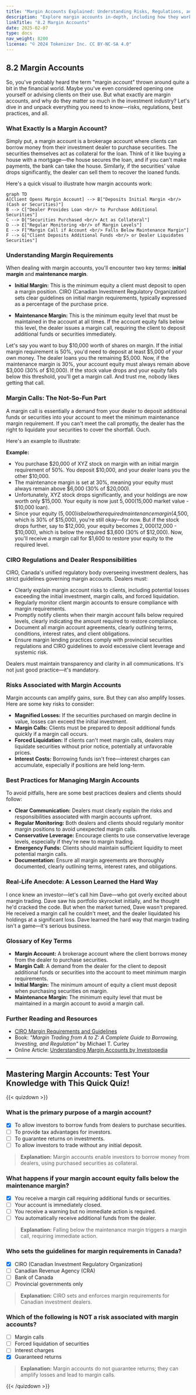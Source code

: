 ```yaml
---
title: "Margin Accounts Explained: Understanding Risks, Regulations, and Best Practices"
description: "Explore margin accounts in-depth, including how they work, associated risks like margin calls, CIRO regulations, and best practices for managing client leverage effectively."
linkTitle: "8.2 Margin Accounts"
date: 2025-02-07
type: docs
nav_weight: 8200
license: "© 2024 Tokenizer Inc. CC BY-NC-SA 4.0"
---
```


## 8.2 Margin Accounts

So, you've probably heard the term "margin account" thrown around quite a bit in the financial world. Maybe you've even considered opening one yourself or advising clients on their use. But what exactly are margin accounts, and why do they matter so much in the investment industry? Let's dive in and unpack everything you need to know—risks, regulations, best practices, and all.

### What Exactly Is a Margin Account?

Simply put, a margin account is a brokerage account where clients can borrow money from their investment dealer to purchase securities. The securities themselves act as collateral for the loan. Think of it like buying a house with a mortgage—the house secures the loan, and if you can't make payments, the bank can take the house. Similarly, if the securities' value drops significantly, the dealer can sell them to recover the loaned funds.

Here's a quick visual to illustrate how margin accounts work:

```mermaid
graph TD
A[Client Opens Margin Account] --> B["Deposits Initial Margin <br/> (Cash or Securities)"]
B --> C["Dealer Provides Loan <br/> to Purchase Additional Securities"]
C --> D["Securities Purchased <br/> Act as Collateral"]
D --> E["Regular Monitoring <br/> of Margin Levels"]
E --> F["Margin Call if Account <br/> Falls Below Maintenance Margin"]
F --> G["Client Deposits Additional Funds <br/> or Dealer Liquidates Securities"]
```

### Understanding Margin Requirements

When dealing with margin accounts, you'll encounter two key terms: **initial margin** and **maintenance margin**.

- **Initial Margin:** This is the minimum equity a client must deposit to open a margin position. CIRO (Canadian Investment Regulatory Organization) sets clear guidelines on initial margin requirements, typically expressed as a percentage of the purchase price.

- **Maintenance Margin:** This is the minimum equity level that must be maintained in the account at all times. If the account equity falls below this level, the dealer issues a margin call, requiring the client to deposit additional funds or securities immediately.

Let's say you want to buy $10,000 worth of shares on margin. If the initial margin requirement is 50%, you'd need to deposit at least $5,000 of your own money. The dealer loans you the remaining $5,000. Now, if the maintenance margin is 30%, your account equity must always remain above $3,000 (30% of $10,000). If the stock value drops and your equity falls below this threshold, you'll get a margin call. And trust me, nobody likes getting that call.

### Margin Calls: The Not-So-Fun Part

A margin call is essentially a demand from your dealer to deposit additional funds or securities into your account to meet the minimum maintenance margin requirement. If you can't meet the call promptly, the dealer has the right to liquidate your securities to cover the shortfall. Ouch.

Here's an example to illustrate:

**Example:**

- You purchase $20,000 of XYZ stock on margin with an initial margin requirement of 50%. You deposit $10,000, and your dealer loans you the other $10,000.
- The maintenance margin is set at 30%, meaning your equity must always remain above $6,000 (30% of $20,000).
- Unfortunately, XYZ stock drops significantly, and your holdings are now worth only $15,000. Your equity is now just $5,000 ($15,000 market value - $10,000 loan).
- Since your equity ($5,000) is below the required maintenance margin ($4,500, which is 30% of $15,000), you're still okay—for now. But if the stock drops further, say to $12,000, your equity becomes $2,000 ($12,000 - $10,000), which is below the required $3,600 (30% of $12,000). Now, you'll receive a margin call for $1,600 to restore your equity to the required level.

### CIRO Regulations and Dealer Responsibilities

CIRO, Canada's unified regulatory body overseeing investment dealers, has strict guidelines governing margin accounts. Dealers must:

- Clearly explain margin account risks to clients, including potential losses exceeding the initial investment, margin calls, and forced liquidation.
- Regularly monitor client margin accounts to ensure compliance with margin requirements.
- Promptly notify clients when their margin account falls below required levels, clearly indicating the amount required to restore compliance.
- Document all margin account agreements, clearly outlining terms, conditions, interest rates, and client obligations.
- Ensure margin lending practices comply with provincial securities regulations and CIRO guidelines to avoid excessive client leverage and systemic risk.

Dealers must maintain transparency and clarity in all communications. It's not just good practice—it's mandatory.

### Risks Associated with Margin Accounts

Margin accounts can amplify gains, sure. But they can also amplify losses. Here are some key risks to consider:

- **Magnified Losses:** If the securities purchased on margin decline in value, losses can exceed the initial investment.
- **Margin Calls:** Clients must be prepared to deposit additional funds quickly if a margin call occurs.
- **Forced Liquidation:** If clients can't meet margin calls, dealers may liquidate securities without prior notice, potentially at unfavorable prices.
- **Interest Costs:** Borrowing funds isn't free—interest charges can accumulate, especially if positions are held long-term.

### Best Practices for Managing Margin Accounts

To avoid pitfalls, here are some best practices dealers and clients should follow:

- **Clear Communication:** Dealers must clearly explain the risks and responsibilities associated with margin accounts upfront.
- **Regular Monitoring:** Both dealers and clients should regularly monitor margin positions to avoid unexpected margin calls.
- **Conservative Leverage:** Encourage clients to use conservative leverage levels, especially if they're new to margin trading.
- **Emergency Funds:** Clients should maintain sufficient liquidity to meet potential margin calls.
- **Documentation:** Ensure all margin agreements are thoroughly documented, clearly outlining terms, interest rates, and obligations.

### Real-Life Anecdote: A Lesson Learned the Hard Way

I once knew an investor—let's call him Dave—who got overly excited about margin trading. Dave saw his portfolio skyrocket initially, and he thought he'd cracked the code. But when the market turned, Dave wasn't prepared. He received a margin call he couldn't meet, and the dealer liquidated his holdings at a significant loss. Dave learned the hard way that margin trading isn't a game—it's serious business.

### Glossary of Key Terms

- **Margin Account:** A brokerage account where the client borrows money from the dealer to purchase securities.
- **Margin Call:** A demand from the dealer for the client to deposit additional funds or securities into the account to meet minimum margin requirements.
- **Initial Margin:** The minimum amount of equity a client must deposit when purchasing securities on margin.
- **Maintenance Margin:** The minimum equity level that must be maintained in a margin account to avoid a margin call.

### Further Reading and Resources

- [CIRO Margin Requirements and Guidelines](https://www.ciro.ca)
- Book: *"Margin Trading from A to Z: A Complete Guide to Borrowing, Investing, and Regulation"* by Michael T. Curley
- Online Article: [Understanding Margin Accounts by Investopedia](https://www.investopedia.com/terms/m/marginaccount.asp)

---

## Mastering Margin Accounts: Test Your Knowledge with This Quick Quiz!

{{< quizdown >}}

### What is the primary purpose of a margin account?

- [x] To allow investors to borrow funds from dealers to purchase securities.
- [ ] To provide tax advantages for investors.
- [ ] To guarantee returns on investments.
- [ ] To allow investors to trade without any initial deposit.

> **Explanation:** Margin accounts enable investors to borrow money from dealers, using purchased securities as collateral.

### What happens if your margin account equity falls below the maintenance margin?

- [x] You receive a margin call requiring additional funds or securities.
- [ ] Your account is immediately closed.
- [ ] You receive a warning but no immediate action is required.
- [ ] You automatically receive additional funds from the dealer.

> **Explanation:** Falling below the maintenance margin triggers a margin call, requiring immediate action.

### Who sets the guidelines for margin requirements in Canada?

- [x] CIRO (Canadian Investment Regulatory Organization)
- [ ] Canadian Revenue Agency (CRA)
- [ ] Bank of Canada
- [ ] Provincial governments only

> **Explanation:** CIRO sets and enforces margin requirements for Canadian investment dealers.

### Which of the following is NOT a risk associated with margin accounts?

- [ ] Margin calls
- [ ] Forced liquidation of securities
- [ ] Interest charges
- [x] Guaranteed returns

> **Explanation:** Margin accounts do not guarantee returns; they can amplify losses and lead to margin calls.

{{< /quizdown >}}
